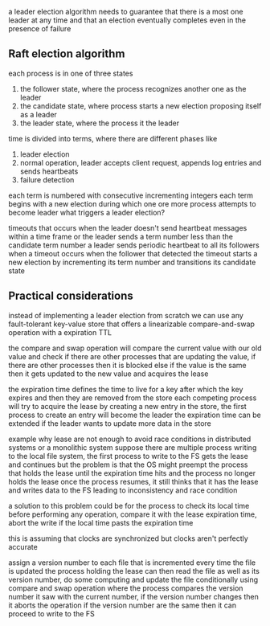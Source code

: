 a leader election algorithm needs to guarantee that there is a most one leader at any time and that an election eventually completes even in the presence of failure


## Raft election algorithm
each process is in one of three states
1. the follower state, where the process recognizes another one as the leader
2. the candidate state, where process starts a new election proposing itself as a leader
3. the leader state, where the process it the leader

time is divided into terms, where there are different phases like 
1. leader election
2. normal operation, leader accepts client request, appends log entries and sends heartbeats
3. failure detection

each term is numbered with consecutive incrementing integers
each term begins with a new election during which one ore more process attempts to become leader 
what triggers a leader election?

timeouts that occurs when the leader doesn't send heartbeat messages within a time frame or the leader sends a term number less than the candidate term number
a leader sends periodic heartbeat to all its followers
when a timeout occurs when the follower that detected the timeout starts a new election by incrementing its term number and transitions its candidate state


## Practical considerations
instead of implementing a leader election from scratch we can use any fault-tolerant key-value store that offers a linearizable compare-and-swap operation with a expiration TTL

the compare and swap operation will compare the current value with our old value and check if there are other processes that are updating the value, if there are other processes then it is blocked else if the value is the same then it gets updated to the new value and acquires the lease

the expiration time defines the time to live for a key after which the key expires and then they are removed from the store
each competing process will try to acquire the lease by creating a new entry in the store, the first process to create an entry will become the leader
the expiration time can be extended if the leader wants to update more data in the store

example why lease are not enough to avoid race conditions in distributed systems or a monolithic system
suppose there are multiple process writing to the local file system, the first process to write to the FS gets the lease and continues 
but the problem is that the OS might preempt the process that holds the lease until the expiration time hits and the process no longer holds the lease
once the process resumes, it still thinks that it has the lease and writes data to the FS leading to inconsistency and race condition

a solution to this problem could be for the process to check its local time before performing any operation, compare it with the lease expiration time, abort the write if the local time pasts the expiration time 

this is assuming that clocks are synchronized but clocks aren't perfectly accurate

assign a version number to each file that is incremented every time the file is updated
the process holding the lease can then read the file as well as its version number, do some computing and update the file conditionally using compare and swap operation where the process compares the version number it saw with the current number, if the version number changes then it aborts the operation if the version number are the same then it can proceed to write to the FS
